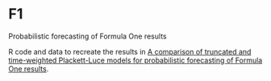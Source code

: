 # F1
Probabilistic forecasting of Formula One results

R code and data to recreate the results in <a href="https://dx.doi.org/10.1214/17-BA1048">A comparison of truncated and time-weighted Plackett-Luce models for probabilistic forecasting of Formula One results</a>.
